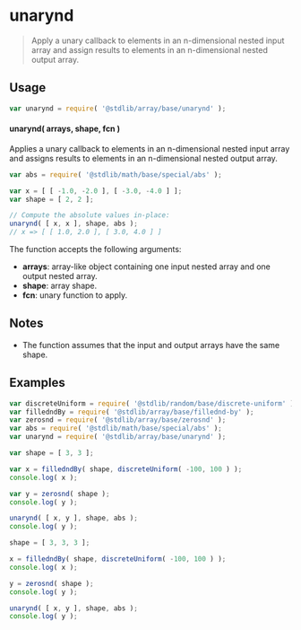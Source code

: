 <!--

@license Apache-2.0

Copyright (c) 2023 The Stdlib Authors.

Licensed under the Apache License, Version 2.0 (the "License");
you may not use this file except in compliance with the License.
You may obtain a copy of the License at

   http://www.apache.org/licenses/LICENSE-2.0

Unless required by applicable law or agreed to in writing, software
distributed under the License is distributed on an "AS IS" BASIS,
WITHOUT WARRANTIES OR CONDITIONS OF ANY KIND, either express or implied.
See the License for the specific language governing permissions and
limitations under the License.

-->

# unarynd

> Apply a unary callback to elements in an n-dimensional nested input array and assign results to elements in an n-dimensional nested output array.

<section class="intro">

</section>

<!-- /.intro -->

<section class="usage">

## Usage

```javascript
var unarynd = require( '@stdlib/array/base/unarynd' );
```

#### unarynd( arrays, shape, fcn )

Applies a unary callback to elements in an n-dimensional nested input array and assigns results to elements in an n-dimensional nested output array.

```javascript
var abs = require( '@stdlib/math/base/special/abs' );

var x = [ [ -1.0, -2.0 ], [ -3.0, -4.0 ] ];
var shape = [ 2, 2 ];

// Compute the absolute values in-place:
unarynd( [ x, x ], shape, abs );
// x => [ [ 1.0, 2.0 ], [ 3.0, 4.0 ] ]
```

The function accepts the following arguments:

-   **arrays**: array-like object containing one input nested array and one output nested array.
-   **shape**: array shape.
-   **fcn**: unary function to apply.

</section>

<!-- /.usage -->

<section class="notes">

## Notes

-   The function assumes that the input and output arrays have the same shape.

</section>

<!-- /.notes -->

<section class="examples">

## Examples

<!-- eslint no-undef: "error" -->

```javascript
var discreteUniform = require( '@stdlib/random/base/discrete-uniform' ).factory;
var filledndBy = require( '@stdlib/array/base/fillednd-by' );
var zerosnd = require( '@stdlib/array/base/zerosnd' );
var abs = require( '@stdlib/math/base/special/abs' );
var unarynd = require( '@stdlib/array/base/unarynd' );

var shape = [ 3, 3 ];

var x = filledndBy( shape, discreteUniform( -100, 100 ) );
console.log( x );

var y = zerosnd( shape );
console.log( y );

unarynd( [ x, y ], shape, abs );
console.log( y );

shape = [ 3, 3, 3 ];

x = filledndBy( shape, discreteUniform( -100, 100 ) );
console.log( x );

y = zerosnd( shape );
console.log( y );

unarynd( [ x, y ], shape, abs );
console.log( y );
```

</section>

<!-- /.examples -->

<!-- Section for related `stdlib` packages. Do not manually edit this section, as it is automatically populated. -->

<section class="related">

</section>

<!-- /.related -->

<!-- Section for all links. Make sure to keep an empty line after the `section` element and another before the `/section` close. -->

<section class="links">

</section>

<!-- /.links -->

